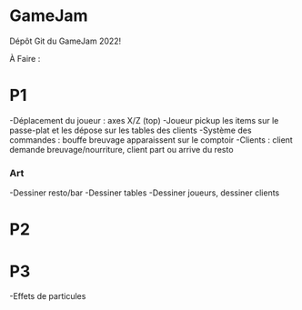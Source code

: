 # GameJam
Dépôt Git du GameJam 2022!


À Faire :

<h1>P1</h1>
-Déplacement du joueur : axes X/Z (top)
-Joueur pickup les items sur le passe-plat et les dépose sur les tables des clients
-Système des commandes : bouffe breuvage apparaissent sur le comptoir
-Clients : client demande breuvage/nourriture, client part ou arrive du resto

<h3>Art</h3>
-Dessiner resto/bar
-Dessiner tables
-Dessiner joueurs, dessiner clients

<h1>P2</h1>


<h1>P3</h1>
-Effets de particules


